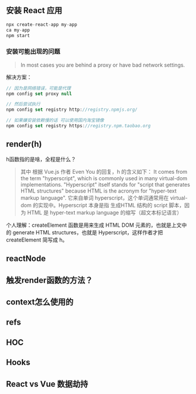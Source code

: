 ## 安装 React 应用
```js
npx create-react-app my-app
ca my-app
npm start
```
### 安装可能出现的问题
> In most cases you are behind a proxy or have bad network settings.

解决方案：
```js
// 因为是网络错误，可能是代理
npm config set proxy null

// 然后尝试执行
npm config set registry http://registry.npmjs.org/

// 如果嫌安装依赖慢的话 可以使用国内淘宝镜像
npm config set registry https://registry.npm.taobao.org
```


## render(h)
h函数指的是啥，全程是什么？
>其中 根据 Vue.js 作者 Even You 的回复，h 的含义如下：
It comes from the term "hyperscript", which is commonly used in many virtual-dom implementations. 
"Hyperscript" itself stands for "script that generates HTML structures" because HTML is the acronym for "hyper-text markup language".
它来自单词 hyperscript，这个单词通常用在 virtual-dom 的实现中。Hyperscript 本身是指
生成HTML 结构的 script 脚本，因为 HTML 是 hyper-text markup language 的缩写（超文本标记语言）

个人理解：createElement 函数是用来生成 HTML DOM 元素的，也就是上文中的 generate HTML structures，也就是 Hyperscript，这样作者才把 createElement 简写成 h。

## reactNode

## 触发render函数的方法？

## context怎么使用的

## refs

## HOC

## Hooks

## React vs Vue 数据劫持

